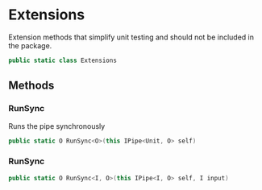 # Extensions
Extension methods that simplify unit testing and should not be included in the package.

```cs
public static class Extensions
```

## Methods
### RunSync
Runs the pipe synchronously

```cs
public static O RunSync<O>(this IPipe<Unit, O> self)
```

### RunSync
```cs
public static O RunSync<I, O>(this IPipe<I, O> self, I input)
```

